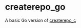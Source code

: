 # createrepo_go
A basic Go version of [createrepo_c](https://github.com/rpm-software-management/createrepo_c)
